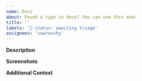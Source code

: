 ```yaml
---
name: Docs
about: Found a typo in docs? You can use this one!
title: ''
labels: '🚦 status: awaiting triage'
assignees: 'sawravchy'
---
```


**Description**

<!-- A brief description of the question or issue, also include what you tried and what didn't work: -->

**Screenshots**

<!-- Please add a screenshot if applicable -->

**Additional Context**  <!-- Optional -->

<!-- Add any other context about the problem here. -->

